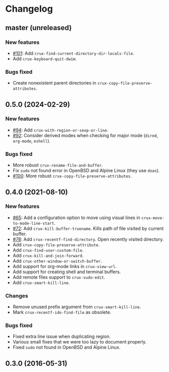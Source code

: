 # Changelog

## master (unreleased)

### New features

* [#101](https://github.com/bbatsov/crux/pull/101): Add `crux-find-current-directory-dir-locals-file`.
* Add `crux-keyboard-quit-dwim`.

### Bugs fixed

* Create nonexistent parent directories in `crux-copy-file-preserve-attributes`.

## 0.5.0 (2024-02-29)

### New features

* [#94](https://github.com/bbatsov/crux/pull/94): Add `crux-with-region-or-sexp-or-line`.
* [#92](https://github.com/bbatsov/crux/pull/92): Consider derived modes when checking for major mode (`dired`, `org-mode`, `eshell`).

### Bugs fixed

* More robust `crux-rename-file-and-buffer`.
* Fix `sudo` not found error in OpenBSD and Alpine Linux (they use `doas`).
* [#100](https://github.com/bbatsov/crux/pull/100): More robust `crux-copy-file-preserve-attributes`.

## 0.4.0 (2021-08-10)

### New features

* [#65](https://github.com/bbatsov/crux/pull/65): Add a configuration option to move using visual lines in `crux-move-to-mode-line-start`.
* [#72](https://github.com/bbatsov/crux/pull/72): Add `crux-kill-buffer-truename`. Kills path of file visited by current buffer.
* [#78](https://github.com/bbatsov/crux/pull/78): Add `crux-recentf-find-directory`. Open recently visited directory.
* Add `crux-copy-file-preserve-attribute`.
* Add `crux-find-user-custom-file`.
* Add `crux-kill-and-join-forward`.
* Add `crux-other-window-or-switch-buffer`.
* Add support for org-mode links in `crux-view-url`.
* Add support for creating shell and terminal buffers.
* Add remote files support to `crux-sudo-edit`.
* Add `crux-smart-kill-line`.

### Changes

* Remove unused prefix argument from `crux-smart-kill-line`.
* Mark `crux-recentf-ido-find-file` as obsolete.

### Bugs fixed

* Fixed extra line issue when duplicating region.
* Various small fixes that we were too lazy to document properly.
* Fixed `sudo` not found in OpenBSD and Alpine Linux.

## 0.3.0 (2016-05-31)

